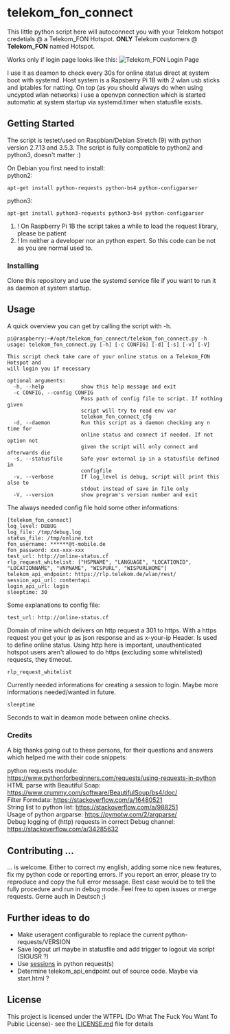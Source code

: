 # telekom_fon_connect

This little python script here will autoconnect you with your Telekom hotspot credetials @ a Telekom_FON Hotspot. **ONLY** Telekom customers @ **Telekom_FON** named Hotspot.

Works only if login page looks like this:
<img src="http://fs5.directupload.net/images/180813/d2clfvef.jpg"  alt="Telekom_FON Login Page"/></a>

I use it as deamon to check every 30s for online status direct at system boot with systemd. Host system is a Rapsberry Pi 1B with 2 wlan usb sticks and iptables for natting.
On top (as you should always do when using uncypted wlan networks) i use a openvpn connection which is started automatic at system startup via systemd.timer when statusfile exists.

## Getting Started

The script is testet/used on Raspbian/Debian Stretch (9) with python version 2.7.13 and 3.5.3.
The script is fully compatible to python2 and python3, doesn't matter :)  

On Debian you first need to install:  
python2:
```
apt-get install python-requests python-bs4 python-configparser
```
python3:
```
apt-get install python3-requests python3-bs4 python-configparser
```

1. ! On Raspberry Pi 1B the script takes a while to load the request library, please be patient
2. ! Im neither a developer nor an python expert. So this code can be not as you are normal used to.

### Installing

Clone this repository and use the systemd service file if you want to run it as daemon at system startup.

## Usage

A quick overview you can get by calling the script with -h.

```
pi@raspberry:~#/opt/telekom_fon_connect/telekom_fon_connect.py -h
usage: telekom_fon_connect.py [-h] [-c CONFIG] [-d] [-s] [-v] [-V]

This script check take care of your online status on a Telekom_FON Hotspot and
will login you if necessary

optional arguments:
  -h, --help            show this help message and exit
  -c CONFIG, --config CONFIG
                        Pass path of config file to script. If nothing given
                        script will try to read env var
                        telekom_fon_connect_cfg
  -d, --daemon          Run this script as a daemon checking any n time for
                        online status and connect if needed. If not option not
                        given the script will only connect and afterwards die
  -s, --statusfile      Safe your external ip in a statusfile defined in
                        configfile
  -v, --verbose         If log_level is debug, script will print this also to
                        stdout instead of save in file only
  -V, --version         show program's version number and exit
```

The always needed config file hold some other informations:
```
[telekom_fon_connect]
log_level: DEBUG
log_file: /tmp/debug.log
status_file: /tmp/online.txt
fon_username: ******@t-mobile.de
fon_password: xxx-xxx-xxx
test_url: http://online-status.cf
rlp_request_whitelist: ["HSPNAME", "LANGUAGE", "LOCATIONID", "LOCATIONNAME", "VNPNAME", "WISPURL", "WISPURLHOME"]
telekom_api_endpoint: https://rlp.telekom.de/wlan/rest/
session_api_url: contentapi
login_api_url: login
sleeptime: 30
```
Some explanations to config file:
```
test_url: http://online-status.cf
```
Domain of mine which delivers on http request a 301 to https. With a https request you get your ip as json response and as x-your-ip Header. Is used to define online status.
Using http here is important, unauthenticated hotspot users aren't allowed to do https (excluding some whitelisted) requests, they timeout.

```
rlp_request_whitelist
```
Currently needed informations for creating a session to login. Maybe more informations needed/wanted in future.

```
sleeptime
```
Seconds to wait in deamon mode between online checks.

### Credits

A big thanks going out to these persons, for their questions and answers which helped me with their code snippets:

python requests module: https://www.pythonforbeginners.com/requests/using-requests-in-python  
HTML parse with Beautiful Soap: https://www.crummy.com/software/BeautifulSoup/bs4/doc/  
Filter Formdata: https://stackoverflow.com/a/16480521  
String list to python list: https://stackoverflow.com/a/988251  
Usage of python argparse: https://pymotw.com/2/argparse/  
Debug logging of (http) requests in correct Debug channel: https://stackoverflow.com/a/34285632  

## Contributing ...

... is welcome. Either to correct my english, adding some nice new features, fix my python code or reporting errors.
If you report an error, please try to reproduce and copy the full error message.
Best case would be to tell the fully procedure and run in debug mode.
Feel free to open issues or merge requests.
Gerne auch in Deutsch ;)

## Further ideas to do
- Make useragent configurable to replace the current python-requests/VERSION
- Save logout url maybe in statusfile and add trigger to logout via script (SIGUSR ?)
- Use [sessions](http://docs.python-requests.org/en/master/user/advanced/#session-objects) in python request(s)
- Determine telekom_api_endpoint out of source code. Maybe via start.html ?

## License

This project is licensed under the WTFPL (Do What The Fuck You Want To Public License)- see the [LICENSE.md](LICENSE.md) file for details

